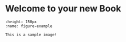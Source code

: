 # Welcome to your new Book

```{figure} images/image.png
:height: 150px
:name: figure-example

This is a sample image!
```


```{tableofcontents}
```
